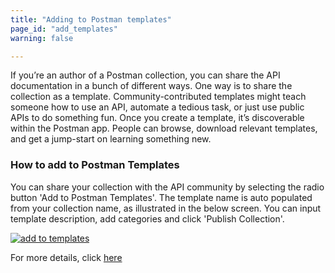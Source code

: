 ```yaml
---
title: "Adding to Postman templates"
page_id: "add_templates"
warning: false

---
```


If you’re an author of a Postman collection, you can share the API documentation in a bunch of different ways. One way is to share the collection as a template. Community-contributed templates might teach someone how to use an API, automate a tedious task, or just use public APIs to do something fun. Once you create a template, it’s discoverable within the Postman app. People can browse, download relevant templates, and get a jump-start on learning something new.

### How to add to Postman Templates

You can share your collection with the API community by selecting the radio button 'Add to Postman Templates'. The template name is auto populated from your collection name, as illustrated in the below screen. You can input template description, add categories and click 'Publish Collection'.  

[![add to templates](https://s3.amazonaws.com/postman-static-getpostman-com/postman-docs/Add+To+Postman+Templates.png)](https://s3.amazonaws.com/postman-static-getpostman-com/postman-docs/Add+To+Postman+Templates.png)

For more details, click [here](https://learning.getpostman.com/docs/postman/api_documentation/publishing_public_docs/)